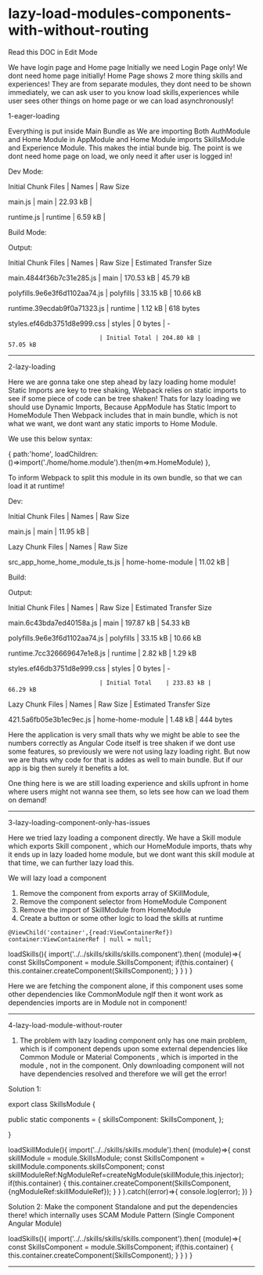 # lazy-load-modules-components-with-without-routing

Read this DOC in Edit Mode

We have login page and Home page Initially we need Login Page only! We dont need home page initially!
Home Page shows 2 more thing skills and experiences! They are from separate modules, they dont need to be shown immediately, we can 
ask user to you know load skills,experiences while user sees other things on home page or we can load asynchronously!

1-eager-loading

Everything is put inside Main Bundle as We are importing Both AuthModule and Home Module in AppModule and Home Module imports SkillsModule and
Experience Module. This makes the intial bunde big. The point is we dont need home page on load, we only need it after user is logged in!

Dev Mode:

Initial Chunk Files | Names   | Raw Size

main.js             | main    | 22.93 kB | 

runtime.js          | runtime |  6.59 kB | 

Build Mode:

Output:

Initial Chunk Files           | Names         |  Raw Size | Estimated Transfer Size

main.4844f36b7c31e285.js      | main          | 170.53 kB |                45.79 kB

polyfills.9e6e3f6d1102aa74.js | polyfills     |  33.15 kB |                10.66 kB

runtime.39ecdab9f0a71323.js   | runtime       |   1.12 kB |               618 bytes

styles.ef46db3751d8e999.css   | styles        |   0 bytes |                       -

                              | Initial Total | 204.80 kB |                57.05 kB


********************************************************************************************************************

2-lazy-loading

Here we are gonna take one step ahead by lazy loading home module!
Static Imports are key to tree shaking, Webpack relies on static imports to see if some piece of code can be tree shaken!
Thats for lazy loading we should use Dynamic Imports, Because AppModule has Static Import to HomeModule Then Webpack includes that
in main bundle, which is not what we want, we dont want any static imports to Home Module.

We use this below syntax:

  {
    path:'home',
    loadChildren:()=>import('./home/home.module').then(m=>m.HomeModule)
  },
  
  To inform Webpack to split this module in its own bundle, so that we can load it at runtime!
  
Dev:

Initial Chunk Files            | Names            |  Raw Size

main.js                        | main             |  11.95 kB | 


Lazy Chunk Files               | Names            |  Raw Size

src_app_home_home_module_ts.js | home-home-module |  11.02 kB | 

Build:


  
Output:

Initial Chunk Files           | Names            |  Raw Size | Estimated Transfer Size

main.6c43bda7ed40158a.js      | main             | 197.87 kB |                54.33 kB

polyfills.9e6e3f6d1102aa74.js | polyfills        |  33.15 kB |                10.66 kB

runtime.7cc326669647e1e8.js   | runtime          |   2.82 kB |                 1.29 kB

styles.ef46db3751d8e999.css   | styles           |   0 bytes |                       -

                              | Initial Total    | 233.83 kB |                66.29 kB

Lazy Chunk Files              | Names            |  Raw Size | Estimated Transfer Size

421.5a6fb05e3b1ec9ec.js       | home-home-module |   1.48 kB |               444 bytes


Here the application is very small thats why we might be able to see the numbers correctly as Angular Code itself is tree shaken if we dont 
use some features, so previously we were not using lazy loading right. But now we are thats why code for that is addes as well to main bundle. But if our app is big then surely it benefits a lot.

One thing here is we are still loading experience and skills upfront in home where users might not wanna see them, so lets see how can we load them on demand!

********************************************************************************************************************
  
  3-lazy-loading-component-only-has-issues
  
  Here we tried lazy loading a component directly. We have a Skill module  which exports Skill component , which our HomeModule imports, thats why it ends up in lazy loaded home module, but we dont want this skill module at that time, we can further lazy load this.
  
  We will lazy load a component
  
  1) Remove the component from exports array of SKillModule, 
  2) Remove the component selector from HomeModule Component
  3) Remove the import of SkillModule from HomeModule
  4) Create a button or some other logic to load the skills at runtime
  
    @ViewChild('container',{read:ViewContainerRef}) container:ViewContainerRef | null = null;

 loadSkills(){
    import('../../skills/skills/skills.component').then(
      (module)=>{
        const SkillsComponent = module.SkillsComponent;
        if(this.container)
        {
          this.container.createComponent(SkillsComponent);
        }
      }
    )
  }
  
  Here we are fetching the component alone, if this component uses some other dependencies like CommonModule ngIf then it wont work as dependencies 
  imports are in Module not in component!
  
  
  ********************************************************************************************************************
  
  4-lazy-load-module-without-router
  
  1. The problem with lazy loading component only has one main problem, which is if component depends upon some external dependencies like Common    Module or Material Components , which is imported in the module , not in the component. Only downloading component will not have dependencies resolved
 and therefore we will get the error!
 
 Solution 1:
 
 export class SkillsModule {

  public static components = {
    skillsComponent: SkillsComponent,
  };

 }


 loadSkillModule(){
    import('../../skills/skills.module').then(
      (module)=>{
        const skillModule = module.SkillsModule;
        const SkillsComponent = skillModule.components.skillsComponent;
        const skillModuleRef:NgModuleRef<any>=createNgModule(skillModule,this.injector);
        if(this.container)
        {
        this.container.createComponent(SkillsComponent,{ngModuleRef:skillModuleRef});
        }
      }
    ).catch((error)=>{
      console.log(error);
    })
  }
  
  Solution 2:  Make the component Standalone and put the dependencies there! which internally uses SCAM Module Pattern (Single Component Angular Module)
  
   loadSkills(){
    import('../../skills/skills/skills.component').then(
      (module)=>{
        const SkillsComponent = module.SkillsComponent;
        if(this.container)
        {
          this.container.createComponent(SkillsComponent);
        }
      }
    )
  }
  
  ********************************************************************************************************************
